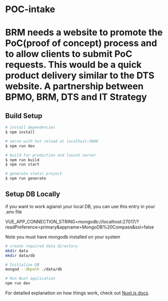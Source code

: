 # POC-intake

	
# BRM needs a website to promote the PoC(proof of concept) process and to allow clients to submit PoC requests.  This would be a quick product delivery similar to the DTS website.  A partnership between BPMO, BRM, DTS and IT Strategy

> 

## Build Setup 

``` bash
# install dependencies
$ npm install

# serve with hot reload at localhost:3000
$ npm run dev

# build for production and launch server
$ npm run build
$ npm run start

# generate static project
$ npm run generate
```

## Setup DB Locally

if you want to work agianst your local DB, you can use this entry in your .env file

VUE_APP_CONNECTION_STRING=mongodb://localhost:27017/?readPreference=primary&appname=MongoDB%20Compass&ssl=false

Note you must have mongodb installed on your system

```bash
# create required data directory
mkdir data
mkdir data/db

# Initialize DB
mongod --dbpath ./data/db

# Run Nuxt application
npm run dev
```

For detailed explanation on how things work, check out [Nuxt.js docs](https://nuxtjs.org).
